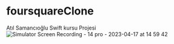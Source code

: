 # foursquareClone
Atıl Samancıoğlu Swift kursu Projesi
![Simulator Screen Recording - 14 pro - 2023-04-17 at 14 59 42](https://user-images.githubusercontent.com/54503469/232478573-b259b8d8-b3e2-4553-906e-525cf8f8453d.gif)
